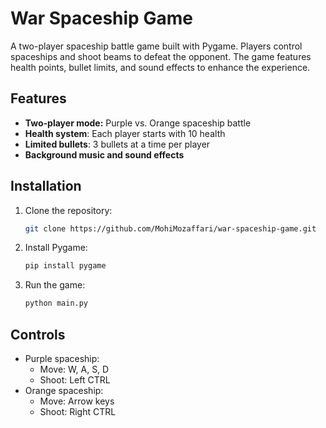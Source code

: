 # War Spaceship Game

A two-player spaceship battle game built with Pygame. Players control spaceships and shoot beams to defeat the opponent. The game features health points, bullet limits, and sound effects to enhance the experience.

## Features
- **Two-player mode:** Purple vs. Orange spaceship battle
- **Health system**: Each player starts with 10 health
- **Limited bullets**: 3 bullets at a time per player
- **Background music and sound effects**

## Installation
1. Clone the repository:
    ```bash
    git clone https://github.com/MohiMozaffari/war-spaceship-game.git
    ```
2. Install Pygame:
    ```bash
    pip install pygame
    ```
3. Run the game:
    ```bash
    python main.py
    ```
## Controls
* Purple spaceship:
  * Move: W, A, S, D
  * Shoot: Left CTRL
* Orange spaceship:
  * Move: Arrow keys
  * Shoot: Right CTRL
